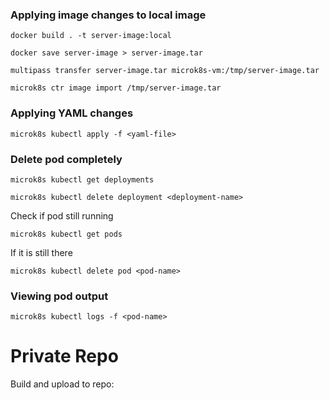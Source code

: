 ### Applying image changes to local image

```shell
docker build . -t server-image:local
```

```shell
docker save server-image > server-image.tar
```

```shell
multipass transfer server-image.tar microk8s-vm:/tmp/server-image.tar
```

```shell
microk8s ctr image import /tmp/server-image.tar
```
### Applying YAML changes
```shell
microk8s kubectl apply -f <yaml-file>
```
### Delete pod completely
```shell
microk8s kubectl get deployments
```

```shell
microk8s kubectl delete deployment <deployment-name>
```
Check if pod still running
```shell
microk8s kubectl get pods
```
If it is still there
```shell
microk8s kubectl delete pod <pod-name>
```

### Viewing pod output
```shell
microk8s kubectl logs -f <pod-name>
```

# Private Repo
Build and upload to repo:
```

```